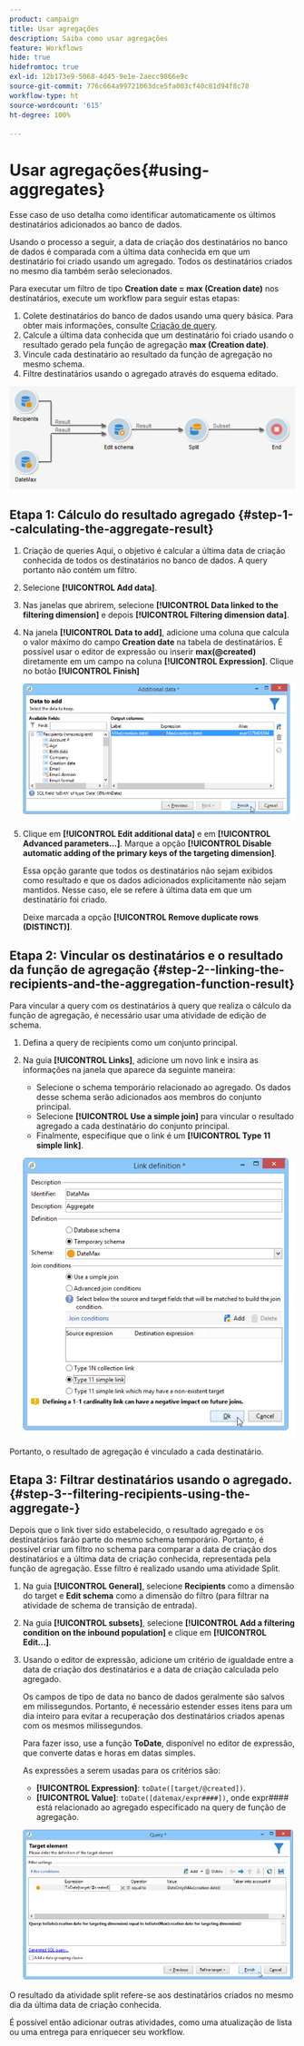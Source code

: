 ```yaml
---
product: campaign
title: Usar agregações
description: Saiba como usar agregações
feature: Workflows
hide: true
hidefromtoc: true
exl-id: 12b173e9-5068-4d45-9e1e-2aecc9866e9c
source-git-commit: 776c664a99721063dce5fa003cf40c81d94f8c78
workflow-type: ht
source-wordcount: '615'
ht-degree: 100%

---
```


# Usar agregações{#using-aggregates}



Esse caso de uso detalha como identificar automaticamente os últimos destinatários adicionados ao banco de dados.

Usando o processo a seguir, a data de criação dos destinatários no banco de dados é comparada com a última data conhecida em que um destinatário foi criado usando um agregado. Todos os destinatários criados no mesmo dia também serão selecionados.

Para executar um filtro de tipo **Creation date = max (Creation date)** nos destinatários, execute um workflow para seguir estas etapas:

1. Colete destinatários do banco de dados usando uma query básica. Para obter mais informações, consulte [Criação de query](query.md#creating-a-query).
1. Calcule a última data conhecida que um destinatário foi criado usando o resultado gerado pela função de agregação **max (Creation date)**.
1. Vincule cada destinatário ao resultado da função de agregação no mesmo schema.
1. Filtre destinatários usando o agregado através do esquema editado.

![](assets/datamanagement_usecase_1.png)

## Etapa 1: Cálculo do resultado agregado {#step-1--calculating-the-aggregate-result}

1. Criação de queries Aqui, o objetivo é calcular a última data de criação conhecida de todos os destinatários no banco de dados. A query portanto não contém um filtro.
1. Selecione **[!UICONTROL Add data]**.
1. Nas janelas que abrirem, selecione **[!UICONTROL Data linked to the filtering dimension]** e depois **[!UICONTROL Filtering dimension data]**.
1. Na janela **[!UICONTROL Data to add]**, adicione uma coluna que calcula o valor máximo do campo **Creation date** na tabela de destinatários. É possível usar o editor de expressão ou inserir **max(@created)** diretamente em um campo na coluna **[!UICONTROL Expression]**. Clique no botão **[!UICONTROL Finish]**

   ![](assets/datamanagement_usecase_2.png)

1. Clique em **[!UICONTROL Edit additional data]** e em **[!UICONTROL Advanced parameters...]**. Marque a opção **[!UICONTROL Disable automatic adding of the primary keys of the targeting dimension]**.

   Essa opção garante que todos os destinatários não sejam exibidos como resultado e que os dados adicionados explicitamente não sejam mantidos. Nesse caso, ele se refere à última data em que um destinatário foi criado.

   Deixe marcada a opção **[!UICONTROL Remove duplicate rows (DISTINCT)]**.

## Etapa 2: Vincular os destinatários e o resultado da função de agregação {#step-2--linking-the-recipients-and-the-aggregation-function-result}

Para vincular a query com os destinatários à query que realiza o cálculo da função de agregação, é necessário usar uma atividade de edição de schema.

1. Defina a query de recipients como um conjunto principal.
1. Na guia **[!UICONTROL Links]**, adicione um novo link e insira as informações na janela que aparece da seguinte maneira:

   * Selecione o schema temporário relacionado ao agregado. Os dados desse schema serão adicionados aos membros do conjunto principal.
   * Selecione **[!UICONTROL Use a simple join]** para vincular o resultado agregado a cada destinatário do conjunto principal.
   * Finalmente, especifique que o link é um **[!UICONTROL Type 11 simple link]**.

   ![](assets/datamanagement_usecase_3.png)

Portanto, o resultado de agregação é vinculado a cada destinatário.

## Etapa 3: Filtrar destinatários usando o agregado. {#step-3--filtering-recipients-using-the-aggregate-}

Depois que o link tiver sido estabelecido, o resultado agregado e os destinatários farão parte do mesmo schema temporário. Portanto, é possível criar um filtro no schema para comparar a data de criação dos destinatários e a última data de criação conhecida, representada pela função de agregação. Esse filtro é realizado usando uma atividade Split.

1. Na guia **[!UICONTROL General]**, selecione **Recipients** como a dimensão do target e **Edit schema** como a dimensão do filtro (para filtrar na atividade de schema de transição de entrada).
1. Na guia **[!UICONTROL subsets]**, selecione **[!UICONTROL Add a filtering condition on the inbound population]** e clique em **[!UICONTROL Edit...]**.
1. Usando o editor de expressão, adicione um critério de igualdade entre a data de criação dos destinatários e a data de criação calculada pelo agregado.

   Os campos de tipo de data no banco de dados geralmente são salvos em milissegundos. Portanto, é necessário estender esses itens para um dia inteiro para evitar a recuperação dos destinatários criados apenas com os mesmos milissegundos.

   Para fazer isso, use a função **ToDate**, disponível no editor de expressão, que converte datas e horas em datas simples.

   As expressões a serem usadas para os critérios são:

   * **[!UICONTROL Expression]**: `toDate([target/@created])`.
   * **[!UICONTROL Value]**: `toDate([datemax/expr####])`, onde expr#### está relacionado ao agregado especificado na query de função de agregação.

   ![](assets/datamanagement_usecase_4.png)

O resultado da atividade split refere-se aos destinatários criados no mesmo dia da última data de criação conhecida.

É possível então adicionar outras atividades, como uma atualização de lista ou uma entrega para enriquecer seu workflow.
